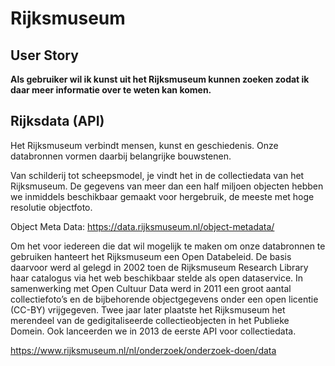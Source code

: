 # Rijksmuseum

## User Story

**Als gebruiker wil ik kunst uit het Rijksmuseum kunnen zoeken zodat ik daar meer informatie over te weten kan komen.**

## Rijksdata (API)

Het Rijksmuseum verbindt mensen, kunst en geschiedenis. Onze databronnen vormen daarbij belangrijke bouwstenen. 

Van schilderij tot scheepsmodel, je vindt het in de collectiedata van het Rijksmuseum. De gegevens van meer dan een half miljoen objecten hebben we inmiddels beschikbaar gemaakt voor hergebruik, de meeste met hoge resolutie objectfoto. 

Object Meta Data: https://data.rijksmuseum.nl/object-metadata/

Om het voor iedereen die dat wil mogelijk te maken om onze databronnen te gebruiken hanteert het Rijksmuseum een Open Databeleid. De basis daarvoor werd al gelegd in 2002 toen de Rijksmuseum Research Library haar catalogus via het web beschikbaar stelde als open dataservice. In samenwerking met Open Cultuur Data werd in 2011 een groot aantal collectiefoto’s en de bijbehorende objectgegevens onder een open licentie (CC-BY) vrijgegeven. Twee jaar later plaatste het Rijksmuseum het merendeel van de gedigitaliseerde collectieobjecten in het Publieke Domein. Ook lanceerden we in 2013 de eerste API voor collectiedata.

https://www.rijksmuseum.nl/nl/onderzoek/onderzoek-doen/data
